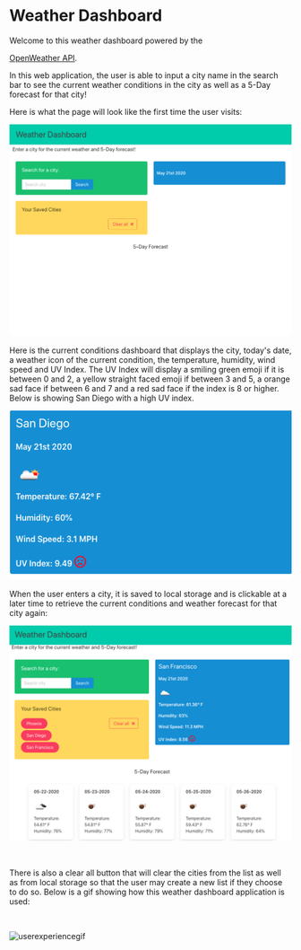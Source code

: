 
<h1>Weather Dashboard</h1>
Welcome to this weather dashboard powered by the 

 [OpenWeather API](https://openweathermap.org/api).

In this web application, the user is able to input a city name in the search bar to see the current weather conditions in the city as well as a 5-Day forecast for that city! 

Here is what the page will look like the first time the user visits:

![weatherdashboardunsaved](./assets/images/firstvisit.png)

Here is the current conditions dashboard that displays the city, today's date, a weather icon of the current condition, the temperature, humidity, wind speed and UV Index. The UV Index will display a smiling green emoji if it is between 0 and 2, a yellow straight faced emoji if between 3 and 5, a orange sad face if between 6 and 7 and a red sad face if the index is 8 or higher. Below is showing San Diego with a high UV index.

 ![dashboard](./assets/images/dashboard.png)

 When the user enters a city, it is saved to local storage and is clickable at a later time to retrieve the current conditions and weather forecast for that city again:

 ![savedcities](./assets/images/savedcities.png)

<br>

 There is also a clear all button that will clear the cities from the list as well as from local storage so that the user may create a new list if they choose to do so. Below is a gif showing how this weather dashboard application is used:

<br>

 ![userexperiencegif](./assets/images/WeatherForecast.gif)


